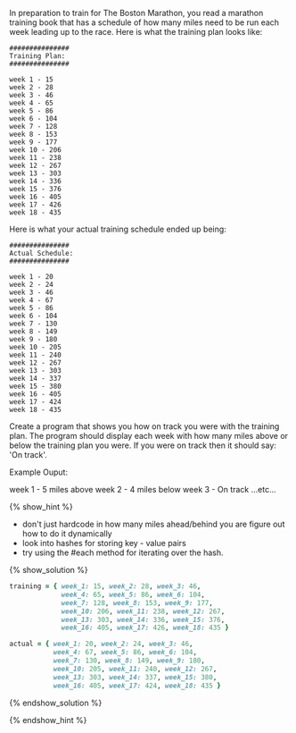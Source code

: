 In preparation to train for The Boston Marathon, you read a marathon training
book that has a schedule of how many miles need to be run each week leading up
to the race.  Here is what the training plan looks like:

```no-highlight
###############
Training Plan:
###############

week 1 - 15
week 2 - 28
week 3 - 46
week 4 - 65
week 5 - 86
week 6 - 104
week 7 - 128
week 8 - 153
week 9 - 177
week 10 - 206
week 11 - 238
week 12 - 267
week 13 - 303
week 14 - 336
week 15 - 376
week 16 - 405
week 17 - 426
week 18 - 435
```

Here is what your actual training schedule ended up being:

```no-highlight
###############
Actual Schedule:
###############

week 1 - 20
week 2 - 24
week 3 - 46
week 4 - 67
week 5 - 86
week 6 - 104
week 7 - 130
week 8 - 149
week 9 - 180
week 10 - 205
week 11 - 240
week 12 - 267
week 13 - 303
week 14 - 337
week 15 - 380
week 16 - 405
week 17 - 424
week 18 - 435
```

Create a program that shows you how on track you were with the training plan.
The program should display each week with how many miles above or below the
training plan you were.  If you were on track then it should say: 'On track'.

Example Ouput:

week 1 - 5 miles above
week 2 - 4 miles below
week 3 - On track
...etc...

{% show_hint %}

- don't just hardcode in how many miles ahead/behind you are figure out how to do it dynamically
- look into hashes for storing key - value pairs
- try using the #each method for iterating over the hash.

{% show_solution %}

```ruby
training = { week_1: 15, week_2: 28, week_3: 46,
             week_4: 65, week_5: 86, week_6: 104,
             week_7: 128, week_8: 153, week_9: 177,
             week_10: 206, week_11: 238, week_12: 267,
             week_13: 303, week_14: 336, week_15: 376,
             week_16: 405, week_17: 426, week_18: 435 }

actual = { week_1: 20, week_2: 24, week_3: 46,
           week_4: 67, week_5: 86, week_6: 104,
           week_7: 130, week_8: 149, week_9: 180,
           week_10: 205, week_11: 240, week_12: 267,
           week_13: 303, week_14: 337, week_15: 380,
           week_16: 405, week_17: 424, week_18: 435 }
```

{% endshow_solution %}

{% endshow_hint %}
